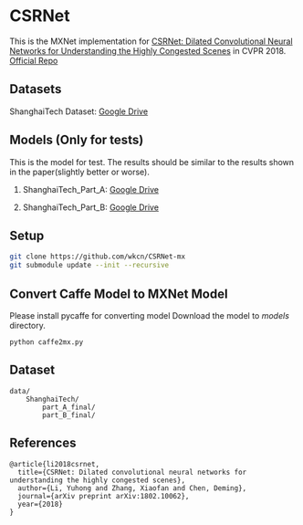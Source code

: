 # CSRNet
This is the MXNet implementation for [CSRNet: Dilated Convolutional Neural Networks for Understanding the Highly Congested Scenes](https://arxiv.org/abs/1802.10062) in CVPR 2018.
[Official Repo](https://github.com/leeyeehoo/CSRNet)

## Datasets
ShanghaiTech Dataset: [Google Drive](https://drive.google.com/open?id=16dhJn7k4FWVwByRsQAEpl9lwjuV03jVI)

## Models (Only for tests)

This is the model for test. The results should be similar to the results shown in the paper(slightly better or worse).

1) ShanghaiTech_Part_A: [Google Drive](https://drive.google.com/open?id=1odZ3B_ZDSepPcVFO_TfGUIrpF2DF7SwY)

2) ShanghaiTech_Part_B: [Google Drive](https://drive.google.com/open?id=1NOpn0ztlye85vrHR2TMwOI2Qu_S8zANj)

## Setup
```bash
git clone https://github.com/wkcn/CSRNet-mx
git submodule update --init --recursive
```

## Convert Caffe Model to MXNet Model
Please install pycaffe for converting model
Download the model to *models* directory.
```
python caffe2mx.py
```

## Dataset
```
data/
    ShanghaiTech/
        part_A_final/
        part_B_final/
```

## References

```
@article{li2018csrnet,
  title={CSRNet: Dilated convolutional neural networks for understanding the highly congested scenes},
  author={Li, Yuhong and Zhang, Xiaofan and Chen, Deming},
  journal={arXiv preprint arXiv:1802.10062},
  year={2018}
}
```

